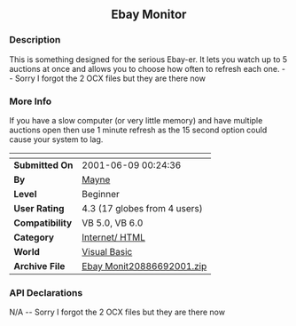 ﻿<div align="center">

## Ebay Monitor


</div>

### Description

This is something designed for the serious Ebay-er. It lets you watch up to 5 auctions at once and allows you to choose how often to refresh each one. -- Sorry I forgot the 2 OCX files but they are there now
 
### More Info
 
If you have a slow computer (or very little memory) and have multiple auctions open then use 1 minute refresh as the 15 second option could cause your system to lag.


<span>             |<span>
---                |---
**Submitted On**   |2001-06-09 00:24:36
**By**             |[Mayne](https://github.com/Planet-Source-Code/PSCIndex/blob/master/ByAuthor/mayne.md)
**Level**          |Beginner
**User Rating**    |4.3 (17 globes from 4 users)
**Compatibility**  |VB 5\.0, VB 6\.0
**Category**       |[Internet/ HTML](https://github.com/Planet-Source-Code/PSCIndex/blob/master/ByCategory/internet-html__1-34.md)
**World**          |[Visual Basic](https://github.com/Planet-Source-Code/PSCIndex/blob/master/ByWorld/visual-basic.md)
**Archive File**   |[Ebay Monit20886692001\.zip](https://github.com/Planet-Source-Code/mayne-ebay-monitor__1-23913/archive/master.zip)

### API Declarations

N/A -- Sorry I forgot the 2 OCX files but they are there now





